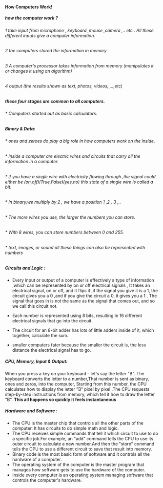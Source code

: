 #### How Computers Work!
#####  how the computer  work ?
###### 1 take input from microphone , keyboard ,mouse ,camera ,.. etc .  All these different inputs give a computer information.
###### 2 the computers stored the information in memory 
###### 3 A computer's processor takes information from memory (manipulates it or changes it using an algorithm)
###### 4 output (the results shown as text, photos, videos, ,..,etc)
##### these four stages are common to all computers.
###### * Computers started out as basic calculators.

##### Binary & Data:
###### * ones and zeroes do play a big role in how computers work on the inside.
###### * Inside a computer are electric wires and circuits that carry all the information in a computer.
###### * if you have a single wire with electricity flowing through ,the signal could either be (on,off)(True,False)(yes,no) this state of a single wire is called a bit.
###### * In binary,we multiply by 2 , we have a position 1 ,2 , 3 ,..
###### * The more wires you use, the larger the numbers you can store.
###### * With 8 wires, you can store numbers between 0 and 255.
###### * text, images, or sound all these things can also be represented with numbers

##### Circuits and Logic :
* Every input or output of a computer is effectively a type of information ,which can be represented by on or off electrical signals , It takes an electrical signal, on or off, and it flips it ,if the signal you give it is a 1, the circuit gives you a 0 ,and if you give the circuit a 0, it gives you a 1 , The signal that goes in is not the same as the signal that comes out, and so we call this circuit not.

* Each number is represented using 8 bits, resulting in 16 different electrical signals that go into the circuit.

* The circuit for an 8-bit adder has lots of little adders inside of it, which together, calculate the sum.

* smaller computers fater because the smaller the circuit is, the less distance the electrical signal has to go.

##### CPU, Memory, Input & Output:
When you press a key on your keyboard - let's say the letter "B". The keyboard converts the letter to a number,That number is sent as binary, ones and zeros, into the computer, Starting from this number, the CPU calculates how to display the letter "B" pixel by pixel ,The CPU requests step-by-step instructions from memory, which tell it how to draw the letter "B".
**This all happens so quickly it feels instantaneous**


##### Hardware and Software :
* The CPU is the master chip that controls all the other parts of the computer. It has circuits to do simple math and logic.
* The CPU receives simple commands that tell it which circuit to use to do a specific job.For example, an "add" command tells the CPU to use its outer circuit to calculate a new number.And then the "store" command tells the CPU to use a different circuit to save that result into memory.
* Binary code is the most basic form of software and it controls all the hardware of a computer.
* The operating system of the computer is the master program that manages how software gets to use the hardware of the computer.
* Inside every computer is an operating system managing software that controls the computer's hardware.


